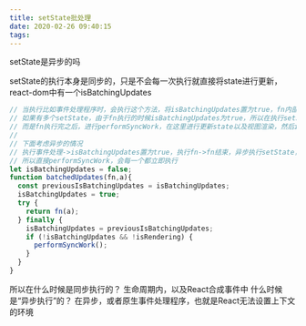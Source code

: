 ```yaml
---
title: setState批处理
date: 2020-02-26 09:40:15
tags:
---
```


setState是异步的吗

setState的执行本身是同步的，只是不会每一次执行就直接将state进行更新，
react-dom中有一个isBatchingUpdates

```javascript
// 当执行比如事件处理程序时，会执行这个方法，将isBatchingUpdates置为true，fn内部会有setState的操作
// 如果有多个setState，由于fn执行的时候isBatchingUpdates为true，所以在执行setState时不会直接修改state
// 而是fn执行完之后，进行performSyncWork，在这里进行更新state以及视图渲染，然后isBatchingUpdates置为false
//
// 下面考虑异步的情况
// 执行事件处理->isBatchingUpdates置为true，执行fn->fn结束，异步执行setState，此时isBatchingUpdates已经是false了，
// 所以直接performSyncWork，会每一个都立即执行
let isBatchingUpdates = false;
function batchedUpdates(fn,a){
  const previousIsBatchingUpdates = isBatchingUpdates;
  isBatchingUpdates = true;
  try {
    return fn(a);
  } finally {
    isBatchingUpdates = previousIsBatchingUpdates;
    if (!isBatchingUpdates && !isRendering) {
      performSyncWork();
    }
  }
}
```

所以在什么时候是同步执行的？
生命周期内，以及React合成事件中
什么时候是“异步执行”的？
在异步，或者原生事件处理程序，也就是React无法设置上下文的环境
